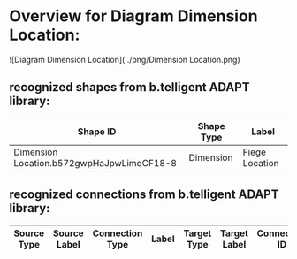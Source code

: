# Overview for Diagram **Dimension Location**:

![Diagram Dimension Location](../png/Dimension Location.png)
## recognized shapes from b.telligent ADAPT library:

|Shape ID|Shape Type|Label|
|--------|----------|-----|
|Dimension Location.b572gwpHaJpwLimqCF18-8|Dimension|Fiege Location|

## recognized connections from b.telligent ADAPT library:

|Source Type|Source Label|Connection Type|Label|Target Type|Target Label|Connection ID|Source ID|Target ID|
|-----------|------------|---------------|-----|-----------|------------|-------------|---------|---------|
